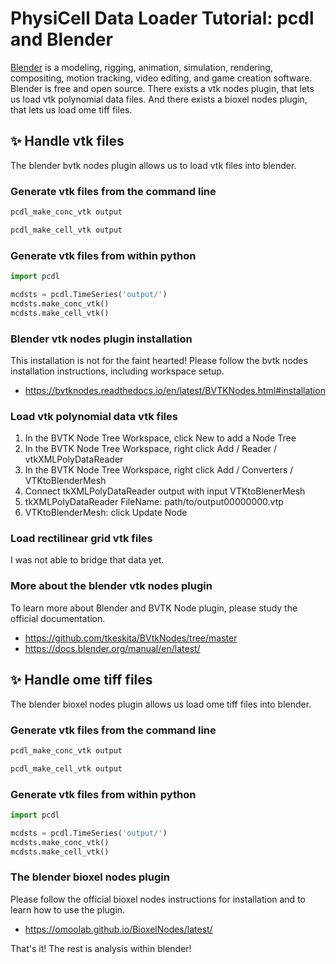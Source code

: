 # PhysiCell Data Loader Tutorial: pcdl and Blender

[Blender](https://www.blender.org/) is a modeling, rigging, animation, simulation, rendering, compositing,  motion tracking, video editing, and game creation software.
Blender is free and open source.
There exists a vtk nodes plugin, that lets us load <!-- vtk rectilinear grid data, -->vtk polynomial data files.
And there exists a bioxel nodes plugin, that lets us load ome tiff files.


## &#x2728; Handle vtk files

The blender bvtk nodes plugin allows us to load vtk files into blender.

### Generate vtk files from the command line

```bash
pcdl_make_conc_vtk output
```
```bash
pcdl_make_cell_vtk output
```

### Generate vtk files from within python

```python
import pcdl

mcdsts = pcdl.TimeSeries('output/')
mcdsts.make_conc_vtk()
mcdsts.make_cell_vtk()
```

### Blender vtk nodes plugin installation

This installation is not for the faint hearted!
Please follow the bvtk nodes installation instructions,
including workspace setup.

+ https://bvtknodes.readthedocs.io/en/latest/BVTKNodes.html#installation

### Load vtk polynomial data vtk files

1. In the BVTK Node Tree Workspace, click New to add a Node Tree
2. In the BVTK Node Tree Workspace, right click Add / Reader / vtkXMLPolyDataReader
3. In the BVTK Node Tree Workspace, right click Add / Converters / VTKtoBlenderMesh
4. Connect tkXMLPolyDataReader output with input VTKtoBlenerMesh
5. tkXMLPolyDataReader FileName: path/to/output00000000.vtp
6. VTKtoBlenderMesh: click Update Node

### Load rectilinear grid vtk files

I was not able to bridge that data yet.

<!-- Geometry nodes could be part of the solution,
but I would have to write such a converter.
+ https://www.youtube.com/watch?v=oPenYcM6Usw
+ https://www.youtube.com/watch?v=6LMuT2hN2yw
+ https://www.youtube.com/watch?v=LrEHoaq6QFE
-->

### More about the blender vtk nodes plugin

To learn more about Blender and BVTK Node plugin, please study the official documentation.
+ https://github.com/tkeskita/BVtkNodes/tree/master
+ https://docs.blender.org/manual/en/latest/


## &#x2728; Handle ome tiff files

The blender bioxel nodes plugin allows us load ome tiff files into blender.

### Generate vtk files from the command line

```bash
pcdl_make_conc_vtk output
```
```bash
pcdl_make_cell_vtk output
```

### Generate vtk files from within python

```python
import pcdl

mcdsts = pcdl.TimeSeries('output/')
mcdsts.make_conc_vtk()
mcdsts.make_cell_vtk()
```

### The blender bioxel nodes plugin

Please follow the official bioxel nodes instructions for installation
and to learn how to use the plugin.

+ https://omoolab.github.io/BioxelNodes/latest/


That's it! The rest is analysis within blender!
